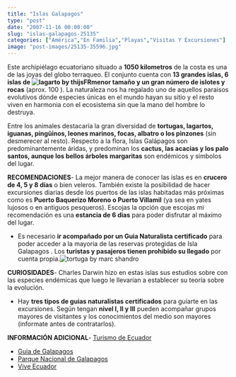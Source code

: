 ```yaml
---
title: "Islas Galapagos"
type: "post"
date: "2007-11-16 00:00:00"
slug: "islas-galapagos-25135"
categories: ["América","En Familia","Playas","Visitas Y Excursiones"]
image: "post-images/25135-35596.jpg"
---
```


Este archipiélago ecuatoriano situado a **1050 kilometros** de la costa es una de las joyas del globo terraqueo. El conjunto cuenta con **13 grandes islas, 6 islas de ![lagarto by thijsFR](post-images/25135-35596.jpg "lagarto by thijsFR")menor tamaño y un gran número de islotes y rocas** (aprox. 100 ). La naturaleza nos ha regalado uno de aquellos paraisos evolutivos dónde especies únicas en el mundo hayan su sitio y el resto viven en harmonia con el ecosistema sin que la mano del hombre lo destruya.  
  
Entre los animales destacaría la gran diversidad de **tortugas, lagartos, iguanas, pingüinos, leones marinos, focas, albatro o los pinzones** (sin desmerecer al resto). Respecto a la flora, Islas Galápagos son predominantemente áridas, y predominan los **cactus, las acacias y los palo santos, aunque los bellos árboles margaritas** son endémicos y simbolos del lugar.  
  
   
  
**RECOMENDACIONES**- La mejor manera de conocer las islas es en **crucero de 4, 5 y 8 días** o bien veleros. También existe la posibilidad de hacer excursiones diarias desde los puertos de las islas habitadas más próximas como es **Puerto Baquerizo Moreno o Puerto Villamil** (ya sea en yates lujosos o en antiguos pesqueros). Escojas la opción que escojas mi recomendación es una **estancia de 6 dias** para poder disfrutar al máximo del lugar.
- Es necesario **ir acompañado por un Guia Naturalista certificado** para poder acceder a la mayoria de las reservas protegidas de Isla Galapagos . Los **turistas y pasajeros tienen prohibido su llegado** por cuenta propia.![tortuga by marc shandro](post-images/25135-35597.jpg "tortuga by marc shandro")

**CURIOSIDADES**- Charles Darwin hizo en estas islas sus estudios sobre con las especies endémicas que luego le llevarían a establecer su teoría sobre la evolución.
- Hay **tres tipos de guias naturalistas certificados** para guiarte en las excursiones. Según tengan **nivel I, II y III** pueden acompañar grupos mayores de visitantes y los conocimientos del medio son mayores (informate antes de contratarlos).

**INFORMACIÓN ADICIONAL**- [Turismo de Ecuador](http://www.ecuador.us/islasgalapagos.htm)
- [Guia de Galapagos](http://www.vivecuador.com/html2/esp/galapagos_es.htm)
- [Parque Nacional de Galapagos](http://www.galapagospark.org/png/index.php)
- [Vive Ecuador](http://www.vivecuador.com/html2/esp/galapagos_es.htm)